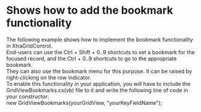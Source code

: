 # Shows how to add the bookmark functionality


<p>The following example shows how to implement the bookmark functionality in XtraGridControl.<br />
End-users can use the Ctrl + Shift + 0..9 shortcuts to set a bookmark for the focused record, and the Ctrl + 0..9 shortcuts to go to the appropriate bookmark.<br />
They can also use the bookmark menu for this purpose. It can be raised by right-clicking on the row indicator.<br />
To enable this functionality in your application, you will have to include the GridViewBookmarks.cs(vb) file to it and write the following line of code in your constructor:<br />
new GridViewBookmarks(yourGridView, "yourKeyFieldName");</p>

<br/>



